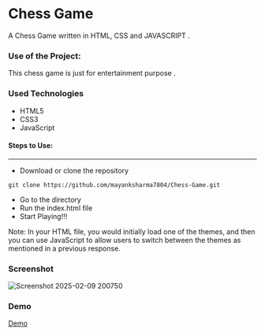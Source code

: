 <h1>Chess Game</h1>

<p>A Chess Game written in HTML, CSS and JAVASCRIPT .</p>

### Use of the Project:

<p>This chess game is just for entertainment purpose . </p>

<h3>Used Technologies</h3>
<ul>
    <li>HTML5</li>
    <li>CSS3</li>
    <li>JavaScript</li>
</ul>

#### Steps to Use:

---

- Download or clone the repository

```
git clone https://github.com/mayanksharma7804/Chess-Game.git
```

- Go to the directory
- Run the index.html file
- Start Playing!!!

Note: In your HTML file, you would initially load one of the themes, and then you can use JavaScript to allow users to switch between the themes as mentioned in a previous response.

<h3> Screenshot </h3>

![Screenshot 2025-02-09 200750](https://github.com/user-attachments/assets/365c7801-47ef-45bf-afc4-ff14f27d9d65)


<h3> Demo </h3>

<a href="https://mayanksharma7804.github.io/Chess-Game/"> Demo </a>

<br>
